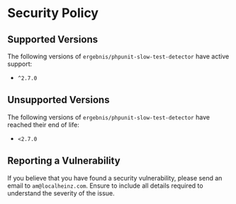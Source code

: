# Security Policy

## Supported Versions

The following versions of `ergebnis/phpunit-slow-test-detector` have active support:

- `^2.7.0`

## Unsupported Versions

The following versions of `ergebnis/phpunit-slow-test-detector` have reached their end of life:

- `<2.7.0`

## Reporting a Vulnerability

If you believe that you have found a security vulnerability, please send an email to `am@localheinz.com`. Ensure to include all details required to understand the severity of the issue.
